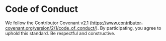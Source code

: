 # Code of Conduct

We follow the Contributor Covenant v2.1 (https://www.contributor-covenant.org/version/2/1/code_of_conduct/).
By participating, you agree to uphold this standard. Be respectful and constructive.
